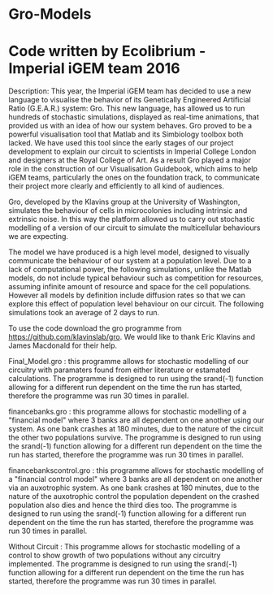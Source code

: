 # Gro-Models
# Code written by Ecolibrium - Imperial iGEM team 2016

Description: This year, the Imperial iGEM team has decided to use a new language to visualise the behavior of its Genetically Engineered Artificial Ratio (G.E.A.R.) system: Gro. This new language, has allowed us to run hundreds of stochastic simulations, displayed as real-time animations, that provided us with an idea of how our system behaves. Gro proved to be a powerful visualisation tool that Matlab and its Simbiology toolbox both lacked. We have used this tool since the early stages of our project development to explain our circuit to scientists in Imperial College London and designers at the Royal College of Art. As a result Gro played a major role in the construction of our Visualisation Guidebook, which aims to help iGEM teams, particularly the ones on the foundation track, to communicate their project more clearly and efficiently to all kind of audiences. 

Gro, developed by the Klavins group at the University of Washington, simulates the behaviour of cells in microcolonies including intrinsic and extrinsic noise. In this way the platform allowed us to carry out stochastic modelling of a version of our circuit to simulate the multicellular behaviours we are expecting. 

The model we have produced is a high level model, designed to visually communicate the behaviour of our system at a population level. Due to a lack of computational power, the following simulations, unlike the Matlab models, do not include typical behaviour such as competition for resources, assuming infinite amount of resource and space for the cell populations. However all models by definition include diffusion rates so that we can explore this effect of population level behaviour on our circuit. The following simulations took an average of 2 days to run. 

To use the code download the gro programme from https://github.com/klavinslab/gro. We would like to thank Eric Klavins and James Macdonald for their help.

Final_Model.gro : this programme allows for stochastic modelling of our circuitry with paramaters found from either literature or estamated calculations. The programme is designed to run using the srand(-1) function allowing for a different run dependent on the time the run has started, therefore the programme was run 30 times in parallel.

financebanks.gro : this programme allows for stochastic modelling of a "financial model" where 3 banks are all dependent on one another using our system. As one bank crashes at 180 minutes, due to the nature of the circuit the other two populations survive. The programme is designed to run using the srand(-1) function allowing for a different run dependent on the time the run has started, therefore the programme was run 30 times in parallel.

financebankscontrol.gro : this programme allows for stochastic modelling of a "financial control model" where 3 banks are all dependent on one another via an auxotrophic system. As one bank crashes at 180 minutes, due to the nature of the auxotrophic control the population dependent on the crashed population also dies and hence the third dies too. The programme is designed to run using the srand(-1) function allowing for a different run dependent on the time the run has started, therefore the programme was run 30 times in parallel.

Without Circuit : This programme allows for stochastic modelling of a control to show growth of two populations without any circuitry implemented. The programme is designed to run using the srand(-1) function allowing for a different run dependent on the time the run has started, therefore the programme was run 30 times in parallel.

